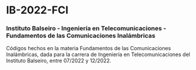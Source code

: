 # IB-2022-FCI
### Instituto Balseiro - Ingeniería en Telecomunicaciones - Fundamentos de las Comunicaciones Inalámbricas

Códigos hechos en la materia Fundamentos de las Comunicaciones Inalámbricas, dada para la carrera de Ingeniería en Telecomunicaciones del Instituto Balseiro, entre 07/2022 y 12/2022.
